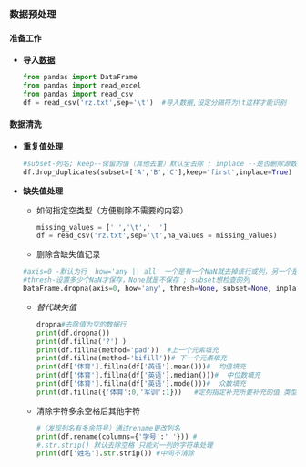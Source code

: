 ### 数据预处理

#### 准备工作

* **导入[数据](rz.txt)**

  ```python
  from pandas import DataFrame
  from pandas import read_excel
  from pandas import read_csv
  df = read_csv('rz.txt',sep='\t')  #导入数据,设定分隔符为\t这样才能识别
  ```

#### 数据清洗

* **重复值处理**

  ```python
  #subset-列名; keep--保留的值（其他去重）默认全去除 ; inplace --是否删除源数据
  df.drop_duplicates(subset=['A','B','C'],keep='first',inplace=True)
  ```

* **缺失值处理**

  * 如何指定空类型（方便剔除不需要的内容）

    ```python
    missing_values = [' ','\t','  ']
    df = read_csv('rz.txt',sep='\t',na_values = missing_values)
    ```

  * 删除含缺失值记录

  ```python
  #axis=0 -默认为行  how='any || all' 一个是有一个NaN就去掉该行或列，另一个是必须全为NaN
  #thresh-设置多少个NaN才保存，None就是不保存 ; subset想检查的列
  DataFrame.dropna(axis=0, how='any', thresh=None, subset=None, inplace=False)
  ```

  * *替代缺失值*

    ```python
    dropna#去除值为空的数据行 
    print(df.dropna())
    print(df.fillna('?') ) 
    print(df.fillna(method='pad'))  #上一个元素填充
    print(df.fillna(method='bifill'))# 下一个元素填充
    print(df['体育'].fillna(df['英语'].mean()))#  均值填充
    print(df['体育'].fillna(df['英语'].median()))#  中位数填充
    print(df['体育'].fillna(df['英语'].mode()))#  众数填充
    print(df.fillna({'体育':0,'军训':1}))   #定列指定补充所要补充的值 类型为字典
    ```

  * 清除字符多余空格后其他字符

    ```python
    #（发现列名有多余符号）通过rename更改列名
    print(df.rename(columns={'学号':' '})) #
    #.str.strip() 默认去除空格 只能对一列的字符串处理
    print(df['姓名'].str.strip()) #中间不清除
    ```

    
